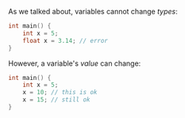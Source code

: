 As we talked about, variables cannot change _types_:

```c
int main() {
    int x = 5;
    float x = 3.14; // error
}
```

However, a variable's _value_ can change:

```c
int main() {
    int x = 5;
    x = 10; // this is ok
    x = 15; // still ok
}
```